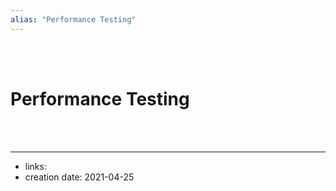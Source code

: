 ```yaml
---
alias: "Performance Testing"
---
```


<br/>
<br/>

# Performance Testing



<br/>
<br/>

___
- links: 
- creation date: 2021-04-25
